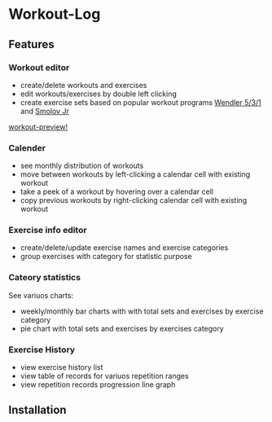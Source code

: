 # Workout-Log


## Features
### Workout editor
- create/delete workouts and exercises
- edit workouts/exercises by double left clicking
- create exercise sets based on popular workout programs [Wendler 5/3/1](https://www.lift.net/workout-routines/wendler-5-3-1/) and [Smolov Jr](https://www.smolovjr.com/smolov-squat-program/)

[workout-preview!](readme-images/workout-preview.png)

### Calender
- see monthly distribution of workouts
- move between workouts by left-clicking a calendar cell with existing workout
- take a peek of a workout by hovering over a calendar cell
- copy previous workouts by right-clicking calendar cell with existing workout

### Exercise info editor
- create/delete/update exercise names and exercise categories
- group exercises with category for statistic purpose

### Cateory statistics
See variuos charts:
- weekly/monthly bar charts with with total sets and exercises by exercise category
- pie chart with total sets and exercises by exercises category 

### Exercise History
- view exercise history list
- view table of records for variuos repetition ranges
- view repetition records progression line graph

## Installation

